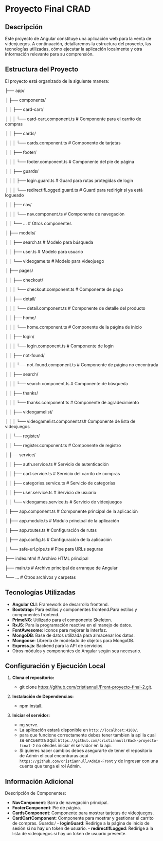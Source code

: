 # Proyecto Final CRAD

## Descripción
Este proyecto de Angular constituye una aplicación web para la venta de videojuegos. A continuación, detallaremos la estructura del proyecto, las tecnologías utilizadas, cómo ejecutar la aplicación localmente y otra información relevante para su comprensión.

## Estructura del Proyecto
El proyecto está organizado de la siguiente manera:

├── app/

│   ├── components/

│   │   ├── card-cart/

│   │   │   └── card-cart.component.ts    # Componente para el carrito de compras

│   │   ├── cards/

│   │   │   └── cards.component.ts        # Componente de tarjetas

│   │   ├── footer/

│   │   │   └── footer.component.ts       # Componente del pie de página

│   │   ├── guards/

│   │   │   ├── login.guard.ts            # Guard para rutas protegidas de login

│   │   │   └── redirectIfLogged.guard.ts # Guard para redirigir si ya está logueado

│   │   ├── nav/

│   │   │   └── nav.component.ts          # Componente de navegación

│   │   └── ...                           # Otros componentes

│   ├── models/

│   │   ├── search.ts                     # Modelo para búsqueda

│   │   ├── user.ts                       # Modelo para usuario

│   │   └── videogame.ts                  # Modelo para videojuego

│   ├── pages/

│   │   ├── checkout/

│   │   │   └── checkout.component.ts     # Componente de pago

│   │   ├── detail/

│   │   │   └── detail.component.ts       # Componente de detalle del producto

│   │   ├── home/

│   │   │   └── home.component.ts         # Componente de la página de inicio

│   │   ├── login/

│   │   │   └── login.component.ts        # Componente de login

│   │   ├── not-found/

│   │   │   └── not-found.component.ts    # Componente de página no encontrada

│   │   ├── search/

│   │   │   └── search.component.ts       # Componente de búsqueda

│   │   ├── thanks/

│   │   │   └── thanks.component.ts       # Componente de agradecimiento

│   │   ├── videogamelist/

│   │   │   └── videogamelist.component.ts# Componente de lista de videojuegos

│   │   └── register/

│   │       └── register.component.ts     # Componente de registro

│   ├── service/

│   │   ├── auth.service.ts               # Servicio de autenticación

│   │   ├── cart.service.ts               # Servicio del carrito de compras

│   │   ├── categories.service.ts         # Servicio de categorías

│   │   ├── user.service.ts               # Servicio de usuario

│   │   └── videogames.service.ts         # Servicio de videojuegos

│   ├── app.component.ts                  # Componente principal de la aplicación

│   ├── app.module.ts                     # Módulo principal de la aplicación

│   ├── app.routes.ts                     # Configuración de rutas

│   ├── app.config.ts                     # Configuración de la aplicación

│   └── safe-url.pipe.ts                  # Pipe para URLs seguras

├── index.html                            # Archivo HTML principal

├── main.ts                               # Archivo principal de arranque de Angular

└── ...                                   # Otros archivos y carpetas

## Tecnologías Utilizadas
- **Angular CLI**: Framework de desarrollo frontend.
- **Bootstrap**: Para estilos y componentes frontend.Para estilos y componentes frontend.
- **PrimeNG**: Utilizado para el componente Skeleton.
- **RxJS**: Para la programación reactiva en el manejo de datos.
- **FontAwesome**: Iconos para mejorar la interfaz.
- **MongoDB**: Base de datos utilizada para almacenar los datos.
- **Mongoose**: Librería de modelado de objetos para MongoDB.
- **Express.js**: Backend para la API de servicios.
- Otros módulos y componentes de Angular según sea necesario.

## Configuración y Ejecución Local
1. **Clona el repositorio:**
    - git clone https://github.com/cristiannull/Front-proyecto-final-2.git.

2. **Instalación de Dependencias:**
   - npm install.

3. **Iniciar el servidor:**
   - ng serve.   
   - La aplicación estará disponible en `http://localhost:4200/`.   
   - para que funcione correctamente debes tener tambien la api la cual se encuentra aqui: `https://github.com/cristiannull/Back-proyecto-final-2` no olvides iniciar el servidor en la api.  
   - Si quieres hacer cambios debes asegurarte de tener el repositorio de Admin el cual encontraras aqui  `https://github.com/cristiannull/Admin-Front` y de ingresar con una cuenta que tenga el rol Admin.  
   
 ## Información Adicional
   Descripción de Componentes:
   - **NavComponent**: Barra de navegación principal.   
   - **FooterComponent**: Pie de página. 
   - **CardsComponent**: Componente para mostrar tarjetas de videojuegos.
   - **CardCartComponent**: Componente para mostrar y gestionar el carrito de compras.
   Guards:/
    - **loginGuard**:  Redirige a la página de inicio de sesión si no hay un token de usuario.
    - **redirectIfLogged**: Redirige a la lista de videojuegos si hay un token de usuario presente.
